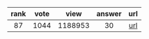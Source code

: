 
| rank | vote | view | answer | url |
|:-:|:-:|:-:|:-:|:-:|
|87|1044|1188953|30| [url](http://stackoverflow.com/questions/3964681/find-all-files-in-a-directory-with-extension-txt-in-python) |
